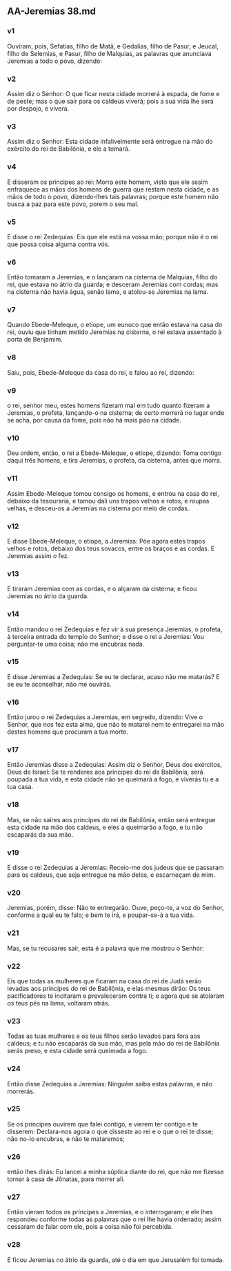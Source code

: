 ## AA-Jeremias 38.md
### v1
 Ouviram, pois, Sefatias, filho de Matã, e Gedalias, filho de Pasur, e Jeucal, filho de Selemias, e Pasur, filho de Malquias, as palavras que anunciava Jeremias a todo o povo, dizendo:
### v2
 Assim diz o Senhor: O que ficar nesta cidade morrerá à espada, de fome e de peste; mas o que sair para os caldeus viverá; pois a sua vida lhe será por despojo, e vivera.
### v3
 Assim diz o Senhor: Esta cidade infalivelmente será entregue na mão do exército do rei de Babilônia, e ele a tomará.
### v4
 E disseram os príncipes ao rei: Morra este homem, visto que ele assim enfraquece as mãos dos homens de guerra que restam nesta cidade, e as mãos de todo o povo, dizendo-lhes tais palavras; porque este homem não busca a paz para este povo, porem o seu mal.
### v5
 E disse o rei Zedequias: Eis que ele está na vossa mão; porque não é o rei que possa coisa alguma contra vós.
### v6
 Então tomaram a Jeremias, e o lançaram na cisterna de Malquias, filho do rei, que estava no átrio da guarda; e desceram Jeremias com cordas; mas na cisterna não havia água, senão lama, e atolou-se Jeremias na lama.
### v7
 Quando Ebede-Meleque, o etíope, um eunuco que então estava na casa do rei, ouviu que tinham metido Jeremias na cisterna, o rei estava assentado à porta de Benjamim.
### v8
 Saiu, pois, Ebede-Meleque da casa do rei, e falou ao rei, dizendo:
### v9
 o rei, senhor meu, estes homens fizeram mal em tudo quanto fizeram a Jeremias, o profeta, lançando-o na cisterna; de certo morrerá no lugar onde se acha, por causa da fome, pois não há mais pão na cidade.
### v10
 Deu ordem, então, o rei a Ebede-Meleque, o etíope, dizendo: Toma contigo daqui três homens, e tira Jeremias, o profeta, da cisterna, antes que morra.
### v11
 Assim Ebede-Meleque tomou consigo os homens, e entrou na casa do rei, debaixo da tesouraria, e tomou dali uns trapos velhos e rotos, e roupas velhas, e desceu-os a Jeremias na cisterna por meio de cordas.
### v12
 E disse Ebede-Meleque, o etíope, a Jeremias: Põe agora estes trapos velhos e rotos, debaixo dos teus sovacos, entre os braços e as cordas. E Jeremias assim o fez.
### v13
 E tiraram Jeremias com as cordas, e o alçaram da cisterna; e ficou Jeremias no átrio da guarda.
### v14
 Então mandou o rei Zedequias e fez vir à sua presença Jeremias, o profeta, à terceira entrada do templo do Senhor; e disse o rei a Jeremias: Vou perguntar-te uma coisa; não me encubras nada.
### v15
 E disse Jeremias a Zedequias: Se eu te declarar, acaso não me matarás? E se eu te aconselhar, não me ouvirás.
### v16
 Então jurou o rei Zedequias a Jeremias, em segredo, dizendo: Vive o Senhor, que nos fez esta alma, que não te matarei nem te entregarei na mão destes homens que procuram a tua morte.
### v17
 Então Jeremias disse a Zedequias: Assim diz o Senhor, Deus dos exércitos, Deus de Israel: Se te renderes aos príncipes do rei de Babilônia, será poupada a tua vida, e esta cidade não se queimará a fogo, e viverás tu e a tua casa.
### v18
 Mas, se não saíres aos príncipes do rei de Babilônia, então será entregue esta cidade na mão dos caldeus, e eles a queimarão a fogo, e tu não escaparás da sua mão.
### v19
 E disse o rei Zedequias a Jeremias: Receio-me dos judeus que se passaram para os caldeus, que seja entregue na mão deles, e escarneçam de mim.
### v20
 Jeremias, porém, disse: Não te entregarão. Ouve, peço-te, a voz do Senhor, conforme a qual eu te falo; e bem te irá, e poupar-se-á a tua vida.
### v21
 Mas, se tu recusares sair, esta é a palavra que me mostrou o Senhor:
### v22
 Eis que todas as mulheres que ficaram na casa do rei de Judá serão levadas aos príncipes do rei de Babilônia, e elas mesmas dirão: Os teus pacificadores te incitaram e prevaleceram contra ti; e agora que se atolaram os teus pés na lama, voltaram atrás.
### v23
 Todas as tuas mulheres e os teus filhos serão levados para fora aos caldeus; e tu não escaparás da sua mão, mas pela mão do rei de Babilônia serás preso, e esta cidade será queimada a fogo.
### v24
 Então disse Zedequias a Jeremias: Ninguém saiba estas palavras, e não morrerás.
### v25
 Se os príncipes ouvirem que falei contigo, e vierem ter contigo e te disserem: Declara-nos agora o que disseste ao rei e o que o rei te disse; não no-lo encubras, e não te mataremos;
### v26
 então lhes dirás: Eu lancei a minha súplica diante do rei, que não me fizesse tornar à casa de Jônatas, para morrer ali.
### v27
 Então vieram todos os príncipes a Jeremias, e o interrogaram; e ele lhes respondeu conforme todas as palavras que o rei lhe havia ordenado; assim cessaram de falar com ele, pois a coisa não foi percebida.
### v28
 E ficou Jeremias no átrio da guarda, até o dia em que Jerusalém foi tomada.
